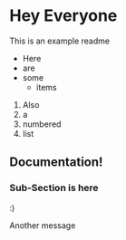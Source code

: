 # Hey Everyone
This is an example readme
* Here
* are
* some
  * items

1. Also
2. a
3. numbered
4. list

## Documentation!
### Sub-Section is here
:)

Another message